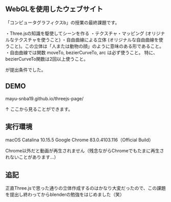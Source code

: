 ## WebGLを使用したウェブサイト

「コンピュータグラフィクスb」の授業の最終課題です。

・Three.jsの知識を駆使してシーンを作る
・テクスチャ・マッピング (オリジナルなテクスチャを使うこと)
・自由曲線による立体 (オリジナルな自由曲線を使うこと)。この立体は「人または動物の顔」のように意味のある形であること。
・自由曲線では関数 moveTo, bezierCurveTo, arc は必ず使うこと。 特に、bezierCurveTo関数は2回以上使うこと。

が提出条件でした。


## DEMO

mayu-snba19.github.io/threejs-page/

↑ ここから見ることができます。

## 実行環境

macOS Catalina 10.15.5
Google Chrome 83.0.4103.116（Official Build）

Chrome以外だと動画が再生されません（残念ながらChromeでもたまに再生されないことがあります...）

## 追記

正直Three.jsで思った通りの立体作成するのはかなり大変だったので、この課題を提出し終わってからblenderの勉強をはじめました（笑）